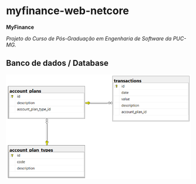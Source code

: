 # myfinance-web-netcore

**MyFinance**

*Projeto do Curso de Pós-Graduação em Engenharia de Software da PUC-MG.*

## Banco de dados / Database

<img src="docs/my_finance_db_diagram.png" alt="diagrama do banco de dados">
